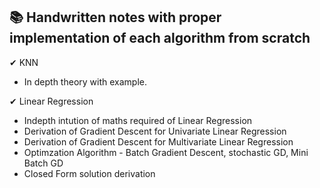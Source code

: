 ##  📚 Handwritten notes with proper implementation of each algorithm from scratch 
 ✔ KNN 
 - In depth theory with example.
 
 ✔ Linear Regression
-  Indepth intution of maths required of Linear Regression
-  Derivation of Gradient Descent for Univariate Linear Regression
-  Derivation of Gradient Descent for Multivariate Linear Regression
-  Optimzation Algorithm - Batch Gradient Descent, stochastic GD, Mini Batch GD
-  Closed Form solution derivation 
